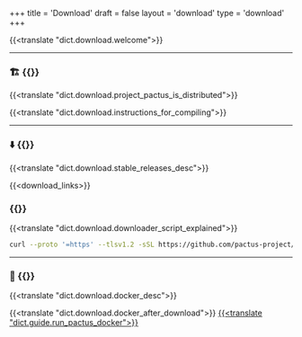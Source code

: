 +++
title = 'Download'
draft = false
layout = 'download'
type = 'download'
+++

{{<translate "dict.download.welcome">}}

---

<h3 id="build ">🏗️ {{<translate "dict.download.compile_from_source_code">}}</h3>

{{<translate "dict.download.project_pactus_is_distributed">}}

{{<translate "dict.download.instructions_for_compiling">}}

---

<h3 id="binary">⬇️ {{<translate "dict.download.stable_releases">}}</h3>

{{<translate "dict.download.stable_releases_desc">}}

{{<download_links>}}

<h3 id="downloader_script">{{<translate "dict.download.downloader_script">}}</h3>

{{<translate "dict.download.downloader_script_explained">}}

```sh
curl --proto '=https' --tlsv1.2 -sSL https://github.com/pactus-project/pactus/releases/download/v{{<latest_version>}}/pactus_downloader.sh | sh
```

---

<h3 id="docker">🐳 {{<translate "dict.download.docker">}}</h3>

{{<translate "dict.download.docker_desc">}}

{{<translate "dict.download.docker_after_download">}} [{{<translate "dict.guide.run_pactus_docker">}}](https://docs.pactus.org/get-started/pactus-docker)

